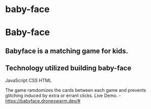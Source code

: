 # baby-face


# Baby-face

## Babyface is a matching game for kids.


## Technology utilized building baby-face 
JavaScript
CSS
HTML
 
The game ramdomizes the cards between each game and prevents glitching induced by extra or errant clicks.
Live Demo. - https://babyface.droneswarm.dev/#

